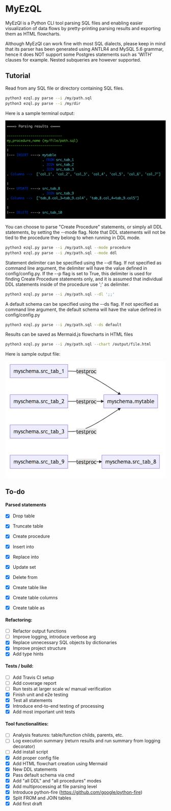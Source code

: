 # MyEzQL

MyEzQl is a Python CLI tool parsing SQL files and enabling easier visualization of data flows 
by pretty-printing parsing results and exporting them as HTML flowcharts.

Although MyEzQl can work fine with most SQL dialects, please keep in mind that its parser 
has been generated using ANTLR4 and MySQL 5.6 grammar, hence it does NOT support some 
Postgres statements such as 'WITH' clauses for example. 
Nested subqueries are however supported.

## Tutorial

Read from any SQL file or directory containing SQL files.

```bash
python3 ezql.py parse --i /my/path.sql
python3 ezql.py parse --i /my/dir
```

Here is a sample terminal output:

![MyEzQL screenshot](img/cmd.png?raw=true "MyEzQL CLI creenshot")

You can choose to parse "Create Procedure" statements, or simply all DDL statements,
by setting the --mode flag. Note that DDL statements will not be tied to the procedure
they belong to when running in DDL mode.
```bash
python3 ezql.py parse --i /my/path.sql --mode procedure
python3 ezql.py parse --i /my/path.sql --mode ddl
```

Statement delimiter can be specified using the --dl flag.
If not specified as command line argument, the delimiter will have the value defined in config/config.py.
If the --p flag is set to True, this delimiter is used for finding Create Procedure statements only, and it is assumed that individual DDL statements inside of the procedure use ';' as delimiter.
```bash
python3 ezql.py parse --i /my/path.sql --dl ';;'
```

A default schema can be specified using the --ds flag.
If not specified as command line argument, the default schema will have the value defined in config/config.py
```bash
python3 ezql.py parse --i /my/path.sql --ds default
```

Results can be saved as Mermaid.js flowcharts in HTML files
```bash
python3 ezql.py parse --i /my/path.sql --chart /output/file.html
```
Here is sample output file:

![MyEzQL screenshot](img/flowchart.png?raw=true "MyEzQL flowchart screenshot")

## To-do

#### Parsed statements
- [x] Drop table
- [x] Truncate table
- [x] Create procedure
- [x] Insert into
- [x] Replace into
- [x] Update set
- [x] Delete from
- [x] Create table like
- [x] Create table columns
- [x] Create table as


#### Refactoring:
- [ ] Refactor output functions
- [ ] Improve logging, introduce verbose arg
- [x] Replace unnecessary SQL objects by dictionaries
- [x] Improve project structure
- [x] Add type hints

#### Tests / build:
- [ ] Add Travis CI setup
- [ ] Add coverage report
- [ ] Run tests at larger scale w/ manual verification
- [x] Finish unit and e2e testing
- [x] Test all statements
- [x] Introduce end-to-end testing of processing
- [x] Add most important unit tests

#### Tool functionalities:
- [ ] Analysis features: table/function childs, parents, etc.
- [ ] Log execution summary (return results and run summary from logging decorator)
- [ ] Add install script
- [x] Add proper config file
- [x] Add HTML flowchart creation using Mermaid
- [x] New DDL statements
- [x] Pass default schema via cmd
- [x] Add "all DDL" and "all procedures" modes
- [x] Add multiprocessing at file parsing level
- [x] Introduce python-fire (https://github.com/google/python-fire)
- [x] Split FROM and JOIN tables
- [x] Add first draft
